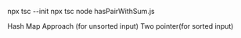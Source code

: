 npx tsc --init
npx tsc
node hasPairWithSum.js

Hash Map Approach (for unsorted input)
Two pointer(for sorted input)
